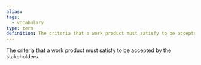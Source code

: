 ```yaml
---
alias: 
tags:
  - vocabulary
type: term
definition: The criteria that a work product must satisfy to be accepted by the stakeholders.
---
```


The criteria that a work product must satisfy to be accepted by the stakeholders.
